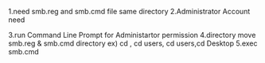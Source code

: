 1.need smb.reg and smb.cmd file same directory
2.Administrator Account need

3.run Command Line Prompt for Administartor permission
4.directory move smb.reg & smb.cmd directory ex) cd \, cd users, cd users,cd Desktop
5.exec smb.cmd
